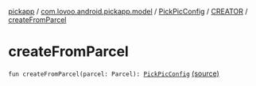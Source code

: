 [pickapp](../../../index.md) / [com.lovoo.android.pickapp.model](../../index.md) / [PickPicConfig](../index.md) / [CREATOR](index.md) / [createFromParcel](./create-from-parcel.md)

# createFromParcel

`fun createFromParcel(parcel: Parcel): `[`PickPicConfig`](../index.md) [(source)](https://github.com/lovoo/android-pickpic/blob/master/pickapp/pickapp/src/main/kotlin/com/lovoo/android/pickapp/model/PickPicConfig.kt#L82)